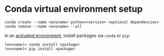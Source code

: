 # Conda virtual environment setup

    conda create --name <envname> python=<version> <optional dependencies>
    conda remove --name <envname> --all 
    
In an [activated environment][5], install packages via `conda` or `pip`:

    (envname)> conda install <package>
    (envname)> pip install <package>

[5]: https://conda.io/docs/user-guide/tasks/manage-environments.html#activating-an-environment
